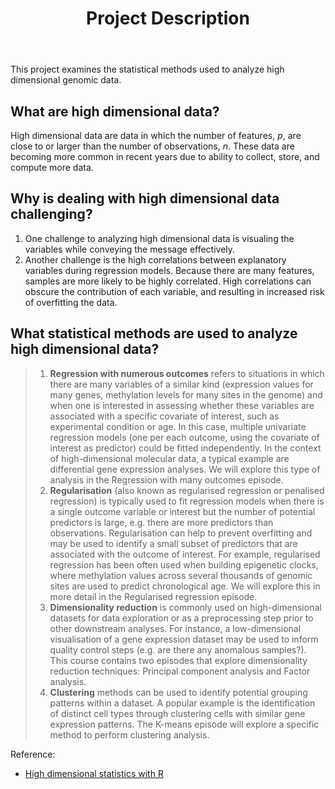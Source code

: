 <header>

# Project Description

</header>

This project examines the statistical methods used to analyze high dimensional genomic data.

## What are high dimensional data?

High dimensional data are data in which the number of features, _p_, are close to or larger than the number of observations, _n_. These data are becoming more common in recent years due to ability to collect, store, and compute more data.

## Why is dealing with high dimensional data challenging?

1. One challenge to analyzing high dimensional data is visualing the variables while conveying the message effectively.
2. Another challenge is the high correlations between explanatory variables during regression models. Because there are many features, samples are more likely to be highly correlated. High correlations can obscure the contribution of each variable, and resulting in increased risk of overfitting the data.

## What statistical methods are used to analyze high dimensional data?

> 1. __Regression with numerous outcomes__ refers to situations in which there are many variables of a similar kind (expression values for many genes, methylation levels for many sites in the genome) and when one is interested in assessing whether these variables are associated with a specific covariate of interest, such as experimental condition or age. In this case, multiple univariate regression models (one per each outcome, using the covariate of interest as predictor) could be fitted independently. In the context of high-dimensional molecular data, a typical example are differential gene expression analyses. We will explore this type of analysis in the Regression with many outcomes episode.
> 2. __Regularisation__ (also known as regularised regression or penalised regression) is typically used to fit regression models when there is a single outcome variable or interest but the number of potential predictors is large, e.g. there are more predictors than observations. Regularisation can help to prevent overfitting and may be used to identify a small subset of predictors that are associated with the outcome of interest. For example, regularised regression has been often used when building epigenetic clocks, where methylation values across several thousands of genomic sites are used to predict chronological age. We will explore this in more detail in the Regularised regression episode.
> 3. __Dimensionality reduction__ is commonly used on high-dimensional datasets for data exploration or as a preprocessing step prior to other downstream analyses. For instance, a low-dimensional visualisation of a gene expression dataset may be used to inform quality control steps (e.g. are there any anomalous samples?). This course contains two episodes that explore dimensionality reduction techniques: Principal component analysis and Factor analysis.
> 4. __Clustering__ methods can be used to identify potential grouping patterns within a dataset. A popular example is the identification of distinct cell types through clustering cells with similar gene expression patterns. The K-means episode will explore a specific method to perform clustering analysis.

<footer>

Reference:
- [High dimensional statistics with R](https://carpentries-incubator.github.io/high-dimensional-stats-r/)

</footer>
